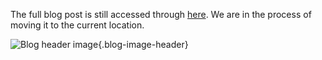 The full blog post is still accessed through [here](https://www.1onepsilon.com/single-post/2016/10/23/One-on-Epsilon-what-is-that). We are in the process of moving it to the current location.

![Blog header image](https://es-app.com/assets/eabs45.png){.blog-image-header}